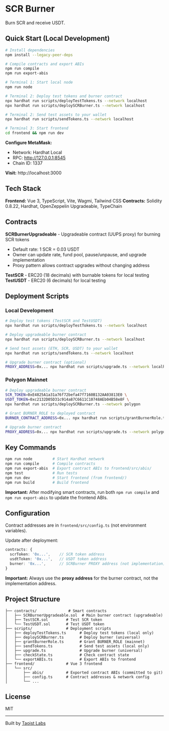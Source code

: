 # SCR Burner

Burn SCR and receive USDT.

## Quick Start (Local Development)

```bash
# Install dependencies
npm install --legacy-peer-deps

# Compile contracts and export ABIs
npm run compile
npm run export-abis

# Terminal 1: Start local node
npm run node

# Terminal 2: Deploy test tokens and burner contract
npx hardhat run scripts/deployTestTokens.ts --network localhost
npx hardhat run scripts/deploySCRBurner.ts --network localhost

# Terminal 2: Send test assets to your wallet
npx hardhat run scripts/sendTokens.ts --network localhost

# Terminal 3: Start frontend
cd frontend && npm run dev
```

**Configure MetaMask:**
- Network: Hardhat Local
- RPC: http://127.0.0.1:8545
- Chain ID: 1337

**Visit:** http://localhost:3000

## Tech Stack

**Frontend:** Vue 3, TypeScript, Vite, Wagmi, Tailwind CSS
**Contracts:** Solidity 0.8.22, Hardhat, OpenZeppelin Upgradeable, TypeChain

## Contracts

**SCRBurnerUpgradeable** - Upgradeable contract (UUPS proxy) for burning SCR tokens
- Default rate: 1 SCR = 0.03 USDT
- Owner can update rate, fund pool, pause/unpause, and upgrade implementation
- Proxy pattern allows contract upgrades without changing address

**TestSCR** - ERC20 (18 decimals) with burnable tokens for local testing
**TestUSDT** - ERC20 (6 decimals) for local testing

## Deployment Scripts

### Local Development
```bash
# Deploy test tokens (TestSCR and TestUSDT)
npx hardhat run scripts/deployTestTokens.ts --network localhost

# Deploy upgradeable burner contract
npx hardhat run scripts/deploySCRBurner.ts --network localhost

# Send test assets (ETH, SCR, USDT) to your wallet
npx hardhat run scripts/sendTokens.ts --network localhost

# Upgrade burner contract (optional)
PROXY_ADDRESS=0x... npx hardhat run scripts/upgrade.ts --network localhost
```

### Polygon Mainnet
```bash
# Deploy upgradeable burner contract
SCR_TOKEN=0xE4825A1a31a76f72befa47f7160B132AA03813E0 \
USDT_TOKEN=0xc2132D05D31c914a87C6611C10748AEb04B58e8F \
npx hardhat run scripts/deploySCRBurner.ts --network polygon

# Grant BURNER_ROLE to deployed contract
BURNER_CONTRACT_ADDRESS=0x... npx hardhat run scripts/grantBurnerRole.ts --network polygon

# Upgrade burner contract
PROXY_ADDRESS=0x... npx hardhat run scripts/upgrade.ts --network polygon
```

## Key Commands

```bash
npm run node         # Start Hardhat network
npm run compile      # Compile contracts
npm run export-abis  # Export contract ABIs to frontend/src/abis/
npm test             # Run tests
npm run dev          # Start frontend (from frontend/)
npm run build        # Build frontend
```

**Important:** After modifying smart contracts, run both `npm run compile` and `npm run export-abis` to update the frontend ABIs.

## Configuration

Contract addresses are in `frontend/src/config.ts` (not environment variables).

Update after deployment:
```typescript
contracts: {
  scrToken: '0x...',    // SCR token address
  usdtToken: '0x...',   // USDT token address
  burner: '0x...',      // SCRBurner PROXY address (not implementation)
}
```

**Important:** Always use the **proxy address** for the burner contract, not the implementation address.

## Project Structure

```
├── contracts/              # Smart contracts
│   ├── SCRBurnerUpgradeable.sol  # Main burner contract (upgradeable)
│   ├── TestSCR.sol        # Test SCR token
│   └── TestUSDT.sol       # Test USDT token
├── scripts/               # Deployment scripts
│   ├── deployTestTokens.ts      # Deploy test tokens (local only)
│   ├── deploySCRBurner.ts       # Deploy burner (universal)
│   ├── grantBurnerRole.ts       # Grant BURNER_ROLE (mainnet)
│   ├── sendTokens.ts            # Send test assets (local only)
│   ├── upgrade.ts               # Upgrade burner (universal)
│   ├── checkState.ts            # Check contract state
│   └── exportABIs.ts            # Export ABIs to frontend
├── frontend/              # Vue 3 frontend
│   └── src/
│       ├── abis/          # Exported contract ABIs (committed to git)
│       ├── config.ts      # Contract addresses & network config
│       └── ...
```

## License

MIT

---

Built by [Taoist Labs](https://github.com/taoist-labs)
